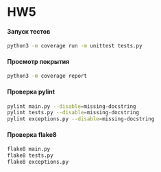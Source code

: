 # HW5

#### Запуск тестов
```bash
python3 -m coverage run -m unittest tests.py
```

#### Просмотр покрытия
```bash
python3 -m coverage report
```

#### Проверка pylint
```bash
pylint main.py --disable=missing-docstring
pylint tests.py --disable=missing-docstring
pylint exceptions.py --disable=missing-docstring
```

#### Проверка flake8
```bash
flake8 main.py
flake8 tests.py
flake8 exceptions.py
```